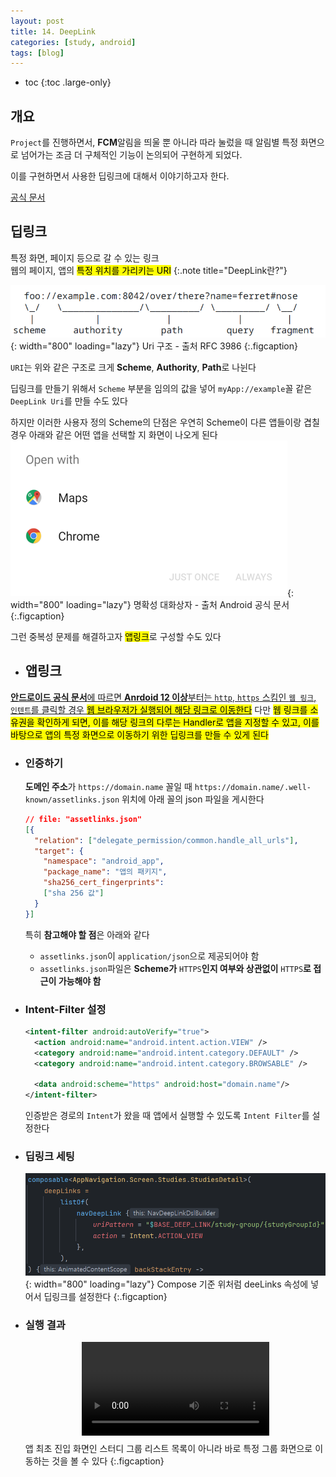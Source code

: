 ```yaml
---
layout: post
title: 14. DeepLink
categories: [study, android]
tags: [blog]
---
```


- toc
{:toc .large-only}

## 개요
`Project`를 진행하면서, **FCM**알림을 띄울 뿐 아니라 따라 눌렀을 때 알림별 특정 화면으로 넘어가는 조금 더 구체적인 기능이 논의되어 구현하게 되었다.

이를 구현하면서 사용한 딥링크에 대해서 이야기하고자 한다.

[공식 문서](https://developer.android.com/training/app-links?hl=ko#web-links)

## 딥링크
특정 화면, 페이지 등으로 갈 수 있는 링크     
웹의 페이지, 앱의 <mark>특정 위치를 가리키는 URI</mark>
{:.note title="DeepLink란?"}

![Uri 구조](/assets/img/study/android/Deeplink/URIStructure.png){: width="800" loading="lazy"}
Uri 구조 - 출처 RFC 3986
{:.figcaption}

`URI`는 위와 같은 구조로 크게 **Scheme**, **Authority**, **Path**로 나뉜다

딥링크를 만들기 위해서 `Scheme` 부분을 임의의 값을 넣어 `myApp://example`꼴 같은 `DeepLink Uri`를 만들 수도 있다

하지만 이러한 사용자 정의 Scheme의 단점은 우연히 Scheme이 다른 앱들이랑 겹칠 경우 아래와 같은 어떤 앱을 선택할 지 화면이 나오게 된다
![명확성 대화상자](/assets/img/study/android/Deeplink/명확성%20대화상자.png){: width="800" loading="lazy"}
명확성 대화상자 - 출처 Android 공식 문서
{:.figcaption}

그런 중복성 문제를 해결하고자 <mark>앱링크</mark>로 구성할 수도 있다

+ ## 앱링크
[**안드로이드 공식 문서**에 따르면 **Anrdoid 12 이상**부터는 `http`, `https` 스킴인 `웹 링크`, `인텐트`를 클릭할 경우 <mark>웹 브라우저가 실행되어 해당 링크로 이동한다</mark>](https://developer.android.com/training/app-links?hl=ko#web-links)
다만 <mark>웹 링크를 소유권을 확인하게 되면, 이를 해당 링크의 다루는 Handler로 앱을 지정할 수 있고, 이를 바탕으로 앱의 특정 화면으로 이동하기 위한 딥링크를 만들 수 있게 된다</mark>

  + ### 인증하기
    **도메인 주소**가 `https://domain.name` 꼴일 때 `https://domain.name/.well-known/assetlinks.json` 위치에 아래 꼴의 json 파일을 게시한다
    
    ```json
    // file: "assetlinks.json"
    [{
      "relation": ["delegate_permission/common.handle_all_urls"],
      "target": {
        "namespace": "android_app",
        "package_name": "앱의 패키지",
        "sha256_cert_fingerprints":
        ["sha 256 값"]
      }
    }]
    ```

    특히 **참고해야 할 점**은 아래와 같다
    + `assetlinks.json`이 `application/json`으로 제공되어야 함
    + `assetlinks.json`파일은 **Scheme가** `HTTPS`**인지 여부와 상관없이** `HTTPS`**로 접근이 가능해야 함**

  + ### Intent-Filter 설정

    ```xml
    <intent-filter android:autoVerify="true">
      <action android:name="android.intent.action.VIEW" />
      <category android:name="android.intent.category.DEFAULT" />
      <category android:name="android.intent.category.BROWSABLE" />
      
      <data android:scheme="https" android:host="domain.name"/>
    </intent-filter>
    ```

    인증받은 경로의 `Intent`가 왔을 때 앱에서 실행할 수 있도록 `Intent Filter`를 설정한다

  + ### 딥링크 세팅
    ![딥링크 설정](/assets/img/study/android/Deeplink/딥링크%20설정.png){: width="800" loading="lazy"}
    Compose 기준 위처럼 deeLinks 속성에 넣어서 딥링크를 설정한다
    {:.figcaption}

  + ### 실행 결과
    <video width="300" src="/assets/img/study/android/Deeplink/딥링크 시연.mp4" style="display:block; margin-bottom:10px;  margin-left: auto; margin-right: auto;" alt="뚝딱" controls></video>앱 최초 진입 화면인 스터디 그룹 리스트 목록이 아니라 바로 특정 그룹 화면으로 이동하는 것을 볼 수 있다
    {:.figcaption}
    

